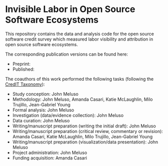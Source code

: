   # Invisible Labor in Open Source Software Ecosystems

  This repository contains the data and analysis code for the open source software credit survey which measured labor visibility and attribution in open source software ecosystems.

  The corresponding publication versions can be found here:
  - Preprint:
  - Published: 

  The coauthors of this work performed the following tasks (following the [CredIT Taxonomy](https://www.nature.com/articles/508312a/tables/1)):
  - Study conception: John Meluso
  - Methodology: John Meluso, Amanda Casari, Katie McLaughlin, Milo Trujillo, Jean-Gabriel Young
  - Formal analysis: John Meluso
  - Investigation (data/evidence collection): John Meluso
  - Data curation: John Meluso
  - Writing/manuscript preparation (writing the initial draft): John Meluso
  - Writing/manuscript preparation (critical review, commentary or revision): Amanda Casari, Katie McLaughlin, Milo Trujillo, Jean-Gabriel Young
  - Writing/manuscript preparation (visualization/data presentation): John Meluso
  - Project administration: John Meluso
  - Funding acquisition: Amanda Casari
